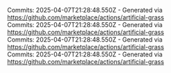 Commits: 2025-04-07T21:28:48.550Z - Generated via https://github.com/marketplace/actions/artificial-grass
<br>
Commits: 2025-04-07T21:28:48.550Z - Generated via https://github.com/marketplace/actions/artificial-grass
<br>
Commits: 2025-04-07T21:28:48.550Z - Generated via https://github.com/marketplace/actions/artificial-grass
<br>
Commits: 2025-04-07T21:28:48.550Z - Generated via https://github.com/marketplace/actions/artificial-grass
<br>
